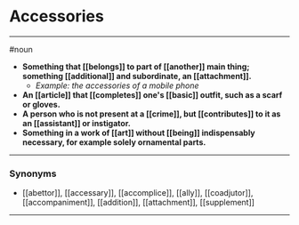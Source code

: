 # Accessories
---
#noun
- **Something that [[belongs]] to part of [[another]] main thing; something [[additional]] and subordinate, an [[attachment]].**
	- _Example: the accessories of a mobile phone_
- **An [[article]] that [[completes]] one's [[basic]] outfit, such as a scarf or gloves.**
- **A person who is not present at a [[crime]], but [[contributes]] to it as an [[assistant]] or instigator.**
- **Something in a work of [[art]] without [[being]] indispensably necessary, for example solely ornamental parts.**
---
### Synonyms
- [[abettor]], [[accessary]], [[accomplice]], [[ally]], [[coadjutor]], [[accompaniment]], [[addition]], [[attachment]], [[supplement]]
---
